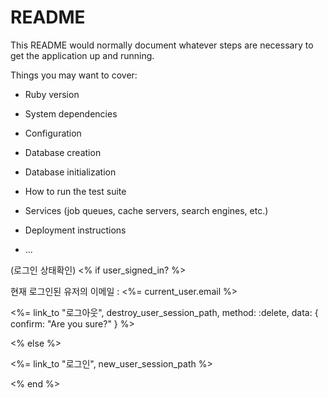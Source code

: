 # README

This README would normally document whatever steps are necessary to get the
application up and running.

Things you may want to cover:

* Ruby version

* System dependencies

* Configuration

* Database creation

* Database initialization

* How to run the test suite

* Services (job queues, cache servers, search engines, etc.)

* Deployment instructions

* ...


(로그인 상태확인)
<% if user_signed_in? %>
<p>현재 로그인된 유저의 이메일 : <%= current_user.email %></p>
<p><%= link_to "로그아웃", destroy_user_session_path, method: :delete, data: { confirm: "Are you sure?" } %></p>
<% else %>
<p><%= link_to "로그인", new_user_session_path %></p>
<% end %>

